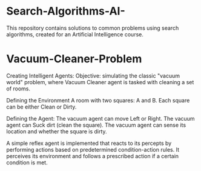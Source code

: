 # Search-Algorithms-AI-
This repository contains solutions to common problems using search algorithms, created for an Artificial Intelligence course.

# Vacuum-Cleaner-Problem
Creating Intelligent Agents:
Objective:  simulating the classic "vacuum world" problem, where Vacuum Cleaner agent is tasked with cleaning a set of rooms.

Defining the Environment
A room with two squares: A and B. Each square can be either Clean or Dirty.

Defining the Agent:
The vacuum agent can move Left or Right.
The vacuum agent can Suck dirt (clean the square).
The vacuum agent can sense its location and whether the square is dirty.

A simple reflex agent is implemented that reacts to its percepts by performing actions based on predetermined condition-action rules. It perceives its environment and follows a prescribed action if a certain condition is met.
